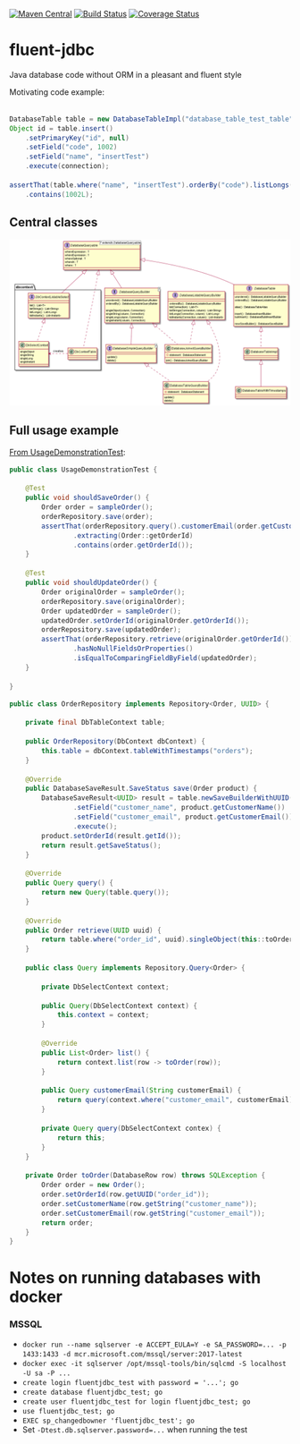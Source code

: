 [![Maven Central](https://maven-badges.herokuapp.com/maven-central/io.github.jhannes/fluent-jdbc/badge.svg)](https://maven-badges.herokuapp.com/maven-central/io.github.jhannes/fluent-jdbc)
[![Build Status](https://travis-ci.org/jhannes/fluent-jdbc.png)](https://travis-ci.org/jhannes/fluent-jdbc)
[![Coverage Status](https://coveralls.io/repos/github/jhannes/fluent-jdbc/badge.svg?branch=master)](https://coveralls.io/github/jhannes/fluent-jdbc?branch=master)

# fluent-jdbc
Java database code without ORM in a pleasant and fluent style

Motivating code example:

```java

DatabaseTable table = new DatabaseTableImpl("database_table_test_table");
Object id = table.insert()
    .setPrimaryKey("id", null)
    .setField("code", 1002)
    .setField("name", "insertTest")
    .execute(connection);

assertThat(table.where("name", "insertTest").orderBy("code").listLongs(connection, "code"))
    .contains(1002L);

```

## Central classes

![Class diagram](doc/classes.png)


## Full usage example

[From UsageDemonstrationTest](https://github.com/jhannes/fluent-jdbc/blob/master/src/test/java/org/fluentjdbc/usage/context/UsageDemonstrationTest.java):

```java
public class UsageDemonstrationTest {

    @Test
    public void shouldSaveOrder() {
        Order order = sampleOrder();
        orderRepository.save(order);
        assertThat(orderRepository.query().customerEmail(order.getCustomerEmail()).list())
                .extracting(Order::getOrderId)
                .contains(order.getOrderId());
    }

    @Test
    public void shouldUpdateOrder() {
        Order originalOrder = sampleOrder();
        orderRepository.save(originalOrder);
        Order updatedOrder = sampleOrder();
        updatedOrder.setOrderId(originalOrder.getOrderId());
        orderRepository.save(updatedOrder);
        assertThat(orderRepository.retrieve(originalOrder.getOrderId()))
                .hasNoNullFieldsOrProperties()
                .isEqualToComparingFieldByField(updatedOrder);
    }

}
```

```java
public class OrderRepository implements Repository<Order, UUID> {

    private final DbTableContext table;

    public OrderRepository(DbContext dbContext) {
        this.table = dbContext.tableWithTimestamps("orders");
    }

    @Override
    public DatabaseSaveResult.SaveStatus save(Order product) {
        DatabaseSaveResult<UUID> result = table.newSaveBuilderWithUUID("order_id", product.getOrderId())
                .setField("customer_name", product.getCustomerName())
                .setField("customer_email", product.getCustomerEmail())
                .execute();
        product.setOrderId(result.getId());
        return result.getSaveStatus();
    }

    @Override
    public Query query() {
        return new Query(table.query());
    }

    @Override
    public Order retrieve(UUID uuid) {
        return table.where("order_id", uuid).singleObject(this::toOrder);
    }

    public class Query implements Repository.Query<Order> {

        private DbSelectContext context;

        public Query(DbSelectContext context) {
            this.context = context;
        }

        @Override
        public List<Order> list() {
            return context.list(row -> toOrder(row));
        }

        public Query customerEmail(String customerEmail) {
            return query(context.where("customer_email", customerEmail));
        }

        private Query query(DbSelectContext contex) {
            return this;
        }
    }

    private Order toOrder(DatabaseRow row) throws SQLException {
        Order order = new Order();
        order.setOrderId(row.getUUID("order_id"));
        order.setCustomerName(row.getString("customer_name"));
        order.setCustomerEmail(row.getString("customer_email"));
        return order;
    }
}
```


# Notes on running databases with docker

### MSSQL

* `docker run --name sqlserver -e ACCEPT_EULA=Y -e SA_PASSWORD=... -p 1433:1433 -d mcr.microsoft.com/mssql/server:2017-latest`
* `docker exec -it sqlserver /opt/mssql-tools/bin/sqlcmd -S localhost -U sa -P ...`
* `create login fluentjdbc_test with password = '...'; go`
* `create database fluentjdbc_test; go`
* `create user fluentjdbc_test for login fluentjdbc_test; go`
* `use fluentjdbc_test; go`
* `EXEC sp_changedbowner 'fluentjdbc_test'; go`
* Set `-Dtest.db.sqlserver.password=...` when running the test
